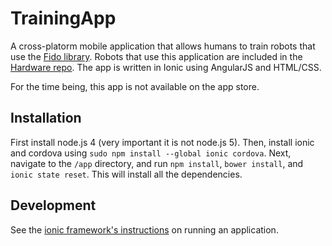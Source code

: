 # TrainingApp

A cross-platorm mobile application that allows humans to train robots that use the [Fido library](https://github.com/FidoProject/Fido). Robots that use this application are included in the [Hardware repo](https://github.com/FidoProject/Hardware). The app is written in Ionic using AngularJS and HTML/CSS. 

For the time being, this app is not available on the app store.

## Installation

First install node.js 4 (very important it is not node.js 5).
Then, install ionic and cordova using `sudo npm install --global ionic cordova`.
Next, navigate to the `/app` directory, and run `npm install`, `bower install`, and `ionic state reset`. This will install all the dependencies.

## Development

See the [ionic framework's instructions](http://ionicframework.com/docs/guide/testing.html) on running an application.

